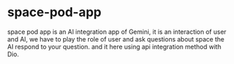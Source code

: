 # space-pod-app
space pod app is an AI integration app of Gemini, it is an interaction of user and AI, we have to play the role of user and ask questions about space the AI respond to your question. and it here using api integration method with Dio. 
